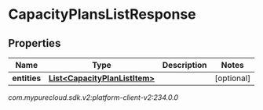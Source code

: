 # CapacityPlansListResponse


## Properties

| Name | Type | Description | Notes |
| ------------ | ------------- | ------------- | ------------- |
| **entities** | [**List&lt;CapacityPlanListItem&gt;**](CapacityPlanListItem) |  |  [optional] |




_com.mypurecloud.sdk.v2:platform-client-v2:234.0.0_
